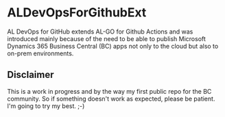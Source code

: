# ALDevOpsForGithubExt

AL DevOps for GitHub extends AL-GO for Github Actions and was introduced mainly because of the need to be able to publish Microsoft Dynamics 365 Business Central (BC) apps not only to the cloud but also to on-prem environments.

## Disclaimer

This is a work in progress and by the way my first public repo for the BC community. So if something doesn't work as expected, please be patient. I'm going to try my best. ;-)
